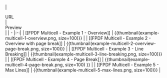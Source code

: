 | <div style="width:400px">URL</div> | <div style="width:200px">Preview</div> | | - |:-:|
| [[FPDF Multicell - Example 1 - Overview]] | {{thumbnail(example-multicell-1-overview.png, size=100)}} |
| [[FPDF Multicell - Example 2 - Overview with page break]] | {{thumbnail(example-multicell-2-overview-page-break.png,
size=100)}} | | [[FPDF Multicell - Example 3 - Line Breaking]] | {{thumbnail(example-multicell-3-line-breaking.png,
size=100)}} | | [[FPDF Multicell - Example 4 - Page Break]] | {{thumbnail(example-multicell-4-page-break.png, size=100)
}} | | [[FPDF Multicell - Example 5 - Max Lines]] | {{thumbnail(example-multicell-5-max-lines.png, size=100)}} |
